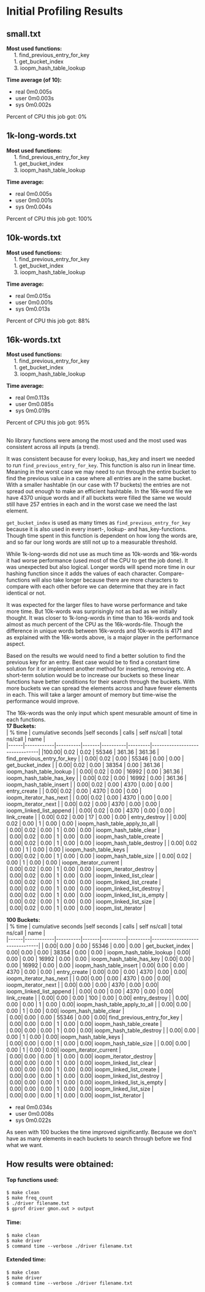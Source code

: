  # Initial Profiling Results 
   ## small.txt
   **Most used functions:** \
   &nbsp;&nbsp;&nbsp;&nbsp;&nbsp;1. find_previous_entry_for_key\
   &nbsp;&nbsp;&nbsp;&nbsp;&nbsp;1. get_bucket_index\
   &nbsp;&nbsp;&nbsp;&nbsp;&nbsp;3. ioopm_hash_table_lookup

   **Time average (of 10):**
   - real    0m0.005s
   - user    0m0.003s
   - sys     0m0.002s

   Percent of CPU this job got: 0%

   ## 1k-long-words.txt
   **Most used functions:** \
   &nbsp;&nbsp;&nbsp;&nbsp;&nbsp;1. find_previous_entry_for_key\
   &nbsp;&nbsp;&nbsp;&nbsp;&nbsp;1. get_bucket_index\
   &nbsp;&nbsp;&nbsp;&nbsp;&nbsp;3. ioopm_hash_table_lookup
   
   **Time average:**
   - real    0m0.005s
   - user    0m0.001s
   - sys     0m0.004s
   
   Percent of CPU this job got: 100%

   ## 10k-words.txt
   **Most used functions:** \
   &nbsp;&nbsp;&nbsp;&nbsp;&nbsp;1. find_previous_entry_for_key\
   &nbsp;&nbsp;&nbsp;&nbsp;&nbsp;1. get_bucket_index\
   &nbsp;&nbsp;&nbsp;&nbsp;&nbsp;3. ioopm_hash_table_lookup
   
   **Time average:**
   - real    0m0.015s
   - user    0m0.001s
   - sys     0m0.013s
   
   Percent of CPU this job got: 88%

   ## 16k-words.txt
   **Most used functions:** \
   &nbsp;&nbsp;&nbsp;&nbsp;&nbsp;1. find_previous_entry_for_key\
   &nbsp;&nbsp;&nbsp;&nbsp;&nbsp;1. get_bucket_index\
   &nbsp;&nbsp;&nbsp;&nbsp;&nbsp;3. ioopm_hash_table_lookup
   
   **Time average:**
   - real    0m0.113s
   - user    0m0.085s
   - sys     0m0.019s
   
   Percent of CPU this job got: 95%
      
   ##
   No library functions were among the most used and the most used was consistent across all inputs (a trend).


   It was consistent because for every lookup, has_key and insert we needed to run `find_previous_entry_for_key`. This function is also run in linear time. Meaning in the worst case we may need to run through the entire bucket to find the previous value in a case where all entries are in the same bucket. With a smaller hashtable (in our case with 17 buckets) the entries are not spread out enough to make an efficient hashtable. In the 16k-word file we have 4370 unique words and if all buckets were filled the same we would still have 257 entries in each and in the worst case we need the last element.


   `get_bucket_index` is used as many times as `find_previous_entry_for_key` because it is also used in every insert-, lookup- and has_key-functions. Though time spent in this function is dependent on how long the words are, and so far our long words are still not up to a measurable threshold.


   While 1k-long-words did not use as much time as 10k-words and 16k-words it had worse performance (used most of the CPU to get the job done). It was unexpected but also logical. Longer words will spend more time in our hashing function since it adds the values of each character. Compare-functions will also take longer because there are more characters to compare with each other before we can determine that they are in fact identical or not.


   It was expected for the larger files to have worse performance and take more time. But 10k-words was surprisingly not as bad as we initially thought. It was closer to 1k-long-words in time than to 16k-words and took almost as much percent of the CPU as the 16k-words-file. Though the difference in unique words between 16k-words and 10k-words is 4171 and as explained with the 16k-words above, is a major player in the performance aspect.


   Based on the results we would need to find a better solution to find the previous key for an entry. Best case would be to find a constant time solution for it or implement another method for inserting, removing etc.
   A short-term solution would be to increase our buckets so these linear functions have better conditions for their search through the buckets. With more buckets we can spread the elements across and have fewer elements in each. This will take a larger amount of memory but time-wise the performance would improve.


The 16k-words was the only input which spent mesurable amount of time in each functions.\
**17 Buckets:**                               
| % time |  cumulative seconds   |self seconds   | calls |  self ns/call | total ns/call | name  |  
|------|------------|----------|-------|----------|---------|--------------------------------|
|100.00|      0.02  |   0.02   | 55346 |   361.36 |  361.36 | find_previous_entry_for_key    |
|  0.00|      0.02  |   0.00   | 55346 |     0.00 |    0.00 | get_bucket_index               |
|  0.00|      0.02  |   0.00   | 38354 |     0.00 |  361.36 | ioopm_hash_table_lookup        |
|  0.00|      0.02  |   0.00   | 16992 |     0.00 |  361.36 | ioopm_hash_table_has_key       |
|  0.00|      0.02  |   0.00   | 16992 |     0.00 |  361.36 | ioopm_hash_table_insert        |
|  0.00|      0.02  |   0.00   |  4370 |     0.00 |    0.00 | entry_create                   |
|  0.00|      0.02  |   0.00   |  4370 |     0.00 |    0.00 | ioopm_iterator_has_next        |
|  0.00|      0.02  |   0.00   |  4370 |     0.00 |    0.00 | ioopm_iterator_next            |
|  0.00|      0.02  |   0.00   |  4370 |     0.00 |    0.00 | ioopm_linked_list_append       |
|  0.00|      0.02  |   0.00   |  4370 |     0.00 |    0.00 | link_create                    |
|  0.00|      0.02  |   0.00   |    17 |     0.00 |    0.00 | entry_destroy                  |
|  0.00|      0.02  |   0.00   |     1 |     0.00 |    0.00 | ioopm_hash_table_apply_to_all  |   
|  0.00|      0.02  |   0.00   |     1 |     0.00 |    0.00 | ioopm_hash_table_clear         |   
|  0.00|      0.02  |   0.00   |     1 |     0.00 |    0.00 | ioopm_hash_table_create        |   
|  0.00|      0.02  |   0.00   |     1 |     0.00 |    0.00 | ioopm_hash_table_destroy       |
|  0.00|      0.02  |   0.00   |     1 |     0.00 |    0.00 | ioopm_hash_table_keys          |   
|  0.00|      0.02  |   0.00   |     1 |     0.00 |    0.00 | ioopm_hash_table_size          |
|  0.00|      0.02  |   0.00   |     1 |     0.00 |    0.00 | ioopm_iterator_current         |   
|  0.00|      0.02  |   0.00   |     1 |     0.00 |    0.00 | ioopm_iterator_destroy         |   
|  0.00|      0.02  |   0.00   |     1 |     0.00 |    0.00 | ioopm_linked_list_clear        |   
|  0.00|      0.02  |   0.00   |     1 |     0.00 |    0.00 | ioopm_linked_list_create       |   
|  0.00|      0.02  |   0.00   |     1 |     0.00 |    0.00 | ioopm_linked_list_destroy      |      
|  0.00|      0.02  |   0.00   |     1 |     0.00 |    0.00 | ioopm_linked_list_is_empty     |            
|  0.00|      0.02  |   0.00   |     1 |     0.00 |    0.00 | ioopm_linked_list_size         |            
|  0.00|      0.02  |   0.00   |     1 |     0.00 |    0.00 | ioopm_list_iterator            |   


**100 Buckets:**  
| % time |  cumulative seconds   |self seconds   | calls |  self ns/call | total ns/call | name  |  
|------|------------|----------|-------|----------|---------|--------------------------------|
|  0.00|      0.00  |   0.00   | 55346   |     0.00 |  0.00 | get_bucket_index
|  0.00|      0.00  |   0.00   | 38354   |     0.00 |  0.00 | ioopm_hash_table_lookup
|  0.00|      0.00  |   0.00   | 16992   |     0.00 |  0.00 | ioopm_hash_table_has_key
|  0.00|      0.00  |   0.00   | 16992   |     0.00 |  0.00 | ioopm_hash_table_insert
|  0.00|      0.00  |   0.00   |  4370   |     0.00 |  0.00 | entry_create
|  0.00|      0.00  |   0.00   |  4370   |     0.00 |    0.00| ioopm_iterator_has_next                   |
|  0.00|      0.00  |   0.00   |  4370   |     0.00 |    0.00| ioopm_iterator_next        |
|  0.00|      0.00  |   0.00   |  4370   |     0.00 |    0.00| ioopm_linked_list_append            |
|  0.00|      0.00  |   0.00   |  4370   |     0.00 |    0.00| link_create       |
|  0.00|      0.00  |   0.00   |   100   |     0.00 |    0.00| entry_destroy                    |
|  0.00|      0.00  |   0.00   |     1   |     0.00 |    0.00| ioopm_hash_table_apply_to_all                  |
|  0.00|      0.00  |   0.00   |     1   |     0.00 |    0.00| ioopm_hash_table_clear  |   
|  0.00|      0.00  |   0.00   | 55346   |     0.00 |    0.00| find_previous_entry_for_key         |   
|  0.00|      0.00  |   0.00   |     1   |     0.00 |    0.00| ioopm_hash_table_create        |   
|  0.00|      0.00  |   0.00   |     1   |     0.00 |    0.00| ioopm_hash_table_destroy       |
|  0.00|      0.00  |   0.00   |     1   |     0.00 |    0.00| ioopm_hash_table_keys          |   
|  0.00|      0.00  |   0.00   |     1   |     0.00 |    0.00| ioopm_hash_table_size          |
|  0.00|      0.00  |   0.00   |     1   |     0.00 |    0.00| ioopm_iterator_current         |   
|  0.00|      0.00  |   0.00   |     1   |     0.00 |    0.00| ioopm_iterator_destroy         |   
|  0.00|      0.00  |   0.00   |     1   |     0.00 |    0.00| ioopm_linked_list_clear        |   
|  0.00|      0.00  |   0.00   |     1   |     0.00 |    0.00| ioopm_linked_list_create       |   
|  0.00|      0.00  |   0.00   |     1   |     0.00 |    0.00| ioopm_linked_list_destroy      |      
|  0.00|      0.00  |   0.00   |     1   |     0.00 |    0.00| ioopm_linked_list_is_empty     |            
|  0.00|      0.00  |   0.00   |     1   |     0.00 |    0.00| ioopm_linked_list_size         |            
|  0.00|      0.00  |   0.00   |     1   |     0.00 |    0.00| ioopm_list_iterator            |   


- real    0m0.034s
- user    0m0.008s
- sys     0m0.022s

As seen with 100 buckes the time improved significantly. Because we don't have as many elements in each buckets to search through before we find what we want. 


   ## How results were obtained: 
      
   #### Top functions used: 
   ```
   $ make clean
   $ make freq_count
   $ ./driver filename.txt
   $ gprof driver gmon.out > output
   ```

   #### Time:  
   ```
   $ make clean
   $ make driver
   $ command time --verbose ./driver filename.txt
   ```

   #### Extended time: 
   ```
   $ make clean
   $ make driver
   $ command time --verbose ./driver filename.txt
   ```